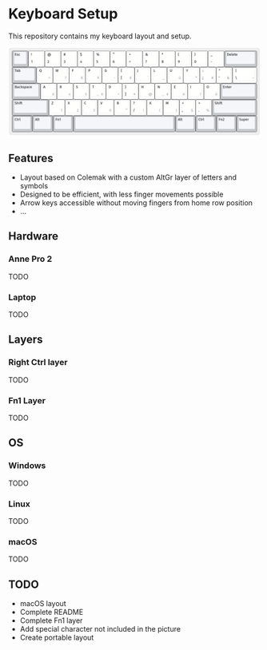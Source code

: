 # Keyboard Setup
This repository contains my keyboard layout and setup.

![alt text](keyboard_layout_editor/keyboard_layout.png "layout")

## Features
* Layout based on Colemak with a custom AltGr layer of letters and symbols
* Designed to be efficient, with less finger movements possible
* Arrow keys accessible without moving fingers from home row position
* ...

## Hardware

### Anne Pro 2
TODO

### Laptop
TODO

## Layers

### Right Ctrl layer
TODO

### Fn1 Layer
TODO

## OS

### Windows
TODO

### Linux
TODO

### macOS
TODO

## TODO
- macOS layout
- Complete README
- Complete Fn1 layer
- Add special character not included in the picture
- Create portable layout
